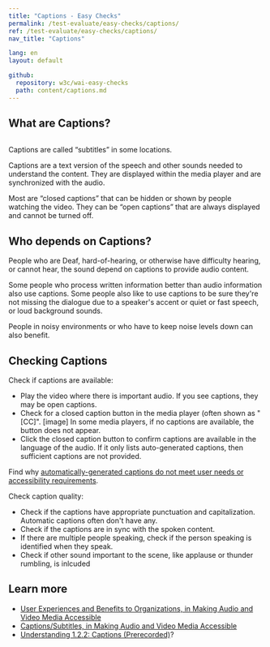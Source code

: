 ```yaml
---
title: "Captions - Easy Checks"
permalink: /test-evaluate/easy-checks/captions/
ref: /test-evaluate/easy-checks/captions/
nav_title: "Captions"

lang: en
layout: default

github:
  repository: w3c/wai-easy-checks
  path: content/captions.md
---
```


## What are Captions?

<img src="https://www.w3.org/WAI/content-images/wai-media-guide/captions.png" alt="" class="right">

Captions are called “subtitles” in some locations.

Captions are a text version of the speech and other sounds needed to understand the content. They are displayed within the media player and are synchronized with the audio.

Most are “closed captions” that can be hidden or shown by people watching the video. They can be “open captions” that are always displayed and cannot be turned off.

## Who depends on Captions?

People who are Deaf, hard-of-hearing, or otherwise have difficulty hearing, or cannot hear, the sound depend on captions to provide audio content.

Some people who process written information better than audio information also use captions. Some people also like to use captions to be sure they're not missing the dialogue due to a speaker's accent or quiet or fast speech, or loud background sounds.

People in noisy environments or who have to keep noise levels down can also benefit.

## Checking Captions

Check if captions are available:
* Play the video where there is important audio. If you see captions, they may be open captions.
* Check for a closed caption button in the media player (often shown as "[CC]". [image] In some media players, if no captions are available, the button does not appear.
* Click the closed caption button to confirm captions are available in the language of the audio. If it only lists auto-generated captions, then sufficient captions are not provided.

Find why [automatically-generated captions do not meet user needs or accessibility requirements](/WAI/media/av/captions/#automatic-captions-are-not-sufficient).

Check caption quality:
*  Check if the captions have appropriate punctuation and capitalization. Automatic captions often don't have any.
*  Check if the captions are in sync with the spoken content.
*  If there are multiple people speaking, check if the person speaking is identified when they speak.
*  Check if other sound important to the scene, like applause or thunder rumbling, is inlcuded

## Learn more

* [User Experiences and Benefits to Organizations, in Making Audio and Video Media Accessible](/WAI/media/av/users-orgs/)
* [Captions/Subtitles, in Making Audio and Video Media Accessible](/WAI/media/av/captions/)
* [Understanding 1.2.2: Captions (Prerecorded)](https://www.w3.org/WAI/WCAG22/Understanding/captions-prerecorded.html)?
